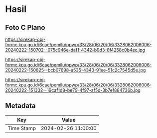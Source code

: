 # Hasil

## Foto C Plano

https://sirekap-obj-formc.kpu.go.id/6cae/pemilu/ppwp/33/28/06/20/06/3328062006006-20240222-150702--075c946e-daf1-4342-b9d3-8f4258c0b4ec.jpg

https://sirekap-obj-formc.kpu.go.id/6cae/pemilu/ppwp/33/28/06/20/06/3328062006006-20240222-150825--bcb07698-a535-4343-91ee-51c2c7545d5e.jpg

https://sirekap-obj-formc.kpu.go.id/6cae/pemilu/ppwp/33/28/06/20/06/3328062006006-20240222-151332--19caf1d8-be79-4f97-af5d-3b7ef884736b.jpg


## Metadata

| Key        | Value               |
| ---------- | ------------------- |
| Time Stamp | 2024-02-26 11:00:00 |




